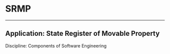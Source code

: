 # SRMP

---
Application: State Register of Movable Property
---
Discipline: Components of Software Engineering